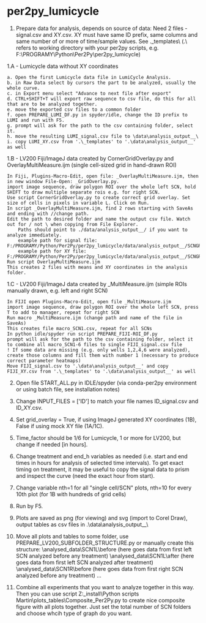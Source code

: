 # per2py_lumicycle

1. Prepare data for analysis, depends on source of data:
   Need 2 files - signal.csv and XY.csv. XY must have same ID prefix, same columns and same number of or more of time/sample values. See .\_templates\ 
	(.\ refers to working directory with your per2py scripts, e.g. F:\PROGRAMY\Python\Per2Py\per2py_lumicycle)

1.A - Lumicycle data without XY coordinates   
   
	a. Open the first Lumicycle data file in LumiCycle Analysis.
	b. in Raw Data select by cursors the part to be analyzed, usually the whole curve.
	c. in Export menu select "Advance to next file after export"
	d. CTRL+SHIFT+T will export raw sequence to csv file, do this for all that are to be analyzed together.
	e. move the exported csv files to a common folder
	f. open PREPARE_LUMI_DF.py in spyder/idle, change the ID prefix to LUMI and run with F5.
	g. prompt will ask for the path to the csv containing folder, select it.
	h. move the resulting LUMI_signal.csv file to \data\analysis_output__\
	i. copy LUMI_XY.csv from '.\_templates' to '.\data\analysis_output__' as well

1.B - LV200 Fiji/ImageJ data created by CornerGridOverlay.py and OverlayMultiMeasure.ijm (single cell-sized grid in hand-drawn ROI)

	In Fiji, Plugins-Macro-Edit, open file: _OverlayMultiMeasure.ijm, then in new window File-Open: _GridOverlay.py.
	import image sequence, draw polygon ROI over the whole left SCN, hold SHIFT to draw multiple separate rois e.g. for right SCN.
	Use script CornerGridOverlay.py to create correct grid overlay. Set size of cells in pixels in variable L. Click on Run.
	In script _OverlayMultiMeasure.ijm, find 2 rows starting with SaveAs and ending with //change path. 
	Edit the path to desired folder and name the output csv file. Watch out for / not \ when copying from File Explorer. 
		Paths should point to ./data/analysis_output__/	if you want to analyze immediately.
		example path for signal file: F:/PROGRAMY/Python/Per2Py/per2py_lumicycle/data/analysis_output__/SCNGRID_signal.csv
		example path for XY file: F:/PROGRAMY/Python/Per2Py/per2py_lumicycle/data/analysis_output__/SCNGRID_XY.csv
	Run script OverlayMultiMeasure.ijm
	This creates 2 files with means and XY coordinates in the analysis folder. 
	

1.C - LV200 Fiji/ImageJ data created by _MultiMeasure.ijm (simple ROIs manually drawn, e.g. left and right SCN)

	In FIJI open Plugins-Macro-Edit, open file _MultiMeasure.ijm
	import image sequence, draw polygon ROI over the whole left SCN, press T to add to manager, repeat for right SCN
	Run macro _MultiMeasure.ijm (change path and name of the file in SaveAs)
	This creates file macro_SCN1.csv, repeat for all SCNs
	In python idle/spyder run script PREPARE_FIJI-ROI_DF.py 
	prompt will ask for the path to the csv containing folder, select it to combine all macro_SCN1-6 files to single FIJI_signal.csv file
	! If some data are missing (e.g. only wells 1,2,4,6 were analyzed), create those columns and fill them with number 1 (necessary to produce correct parameter heatmaps)
	Move FIJI_signal.csv to '.\data\analysis_output__' and copy FIJI_XY.csv from '.\_templates' to '.\data\analysis_output__' as well


2. Open file START_ALL.py in IDLE/spyder (via conda-per2py environment or using batch file, see installation notes)

3. Change INPUT_FILES = ['ID'] to match your file names ID_signal.csv and ID_XY.csv.

4. Set grid_overlay = True, if using ImageJ generated XY coordinates (1B), False if using mock XY file (1A/1C).

4. Time_factor should be 1/6 for Lumicycle, 1 or more for LV200, but change if needed [in hours].

5. Change treatment and end_h variables as needed (i.e. start and end times in hours for analysis of selected time intervals).
   To get exact timing on treatment, it may be useful to copy the signal data to prism and inspect the curve (need the exact hour from start).

6. Change variable nth=1 for all "single cell/SCN" plots, nth=10 for every 10th plot (for 1B with hundreds of grid cells)

7. Run by F5.

7. Plots are saved as png (for viewing) and svg (import to Corel Draw), output tables as csv files in .\data\analysis_output__\

8. Move all plots and tables to some folder, use PREPARE_LV200_SUBFOLDER_STRUCTURE.py or manually create this structure:
	\analysed_data\SCN1L\before (here goes data from first left SCN analyzed before any treatment)
	\analysed_data\SCN1L\after (here goes data from first left SCN analyzed after treatment)
	\analysed_data\SCN1R\before (here goes data from first right SCN analyzed before any treatment)
	...
9. Combine all experiments that you want to analyze together in this way. Then you can use script Z:\_install\Python scripts Martin\plots_tables\Composite_Per2Py.py
   to create nice composite figure with all plots together. Just set the total number of SCN folders and choose whcih type of graph do you want.
